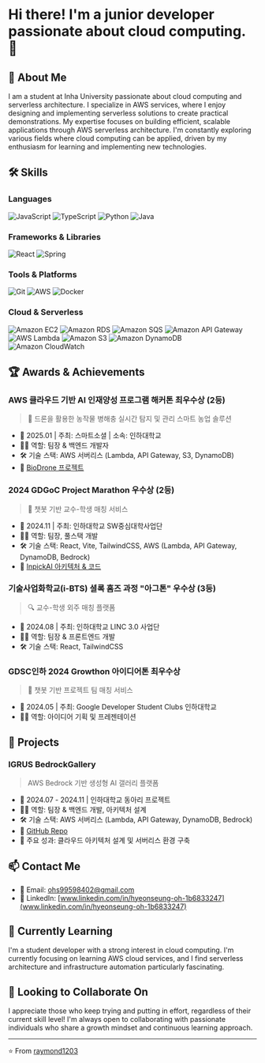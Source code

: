 # Hi there! I'm a junior developer passionate about cloud computing. 👋

## 🚀 About Me
I am a student at Inha University passionate about cloud computing and serverless architecture. 
I specialize in AWS services, where I enjoy designing and implementing serverless solutions to create practical demonstrations. 
My expertise focuses on building efficient, scalable applications through AWS serverless architecture. 
I'm constantly exploring various fields where cloud computing can be applied, driven by my enthusiasm for learning and implementing new technologies.

## 🛠️ Skills
### Languages
![JavaScript](https://img.shields.io/badge/-JavaScript-F7DF1E?style=flat-square&logo=javascript&logoColor=black)
![TypeScript](https://img.shields.io/badge/-TypeScript-3178C6?style=flat-square&logo=typescript&logoColor=white)
![Python](https://img.shields.io/badge/-Python-3776AB?style=flat-square&logo=python&logoColor=white)
![Java](https://img.shields.io/badge/-Java-007396?style=flat-square&logo=java&logoColor=white)
<!-- 사용하는 언어에 맞게 수정하세요 -->

### Frameworks & Libraries
![React](https://img.shields.io/badge/-React-61DAFB?style=flat-square&logo=react&logoColor=black)
![Spring](https://img.shields.io/badge/-Spring-6DB33F?style=flat-square&logo=spring&logoColor=white)
<!-- 사용하는 프레임워크/라이브러리에 맞게 수정하세요 -->

### Tools & Platforms
![Git](https://img.shields.io/badge/-Git-F05032?style=flat-square&logo=git&logoColor=white)
![AWS](https://img.shields.io/badge/-AWS-232F3E?style=flat-square&logo=amazon-aws&logoColor=white)
![Docker](https://img.shields.io/badge/-Docker-2496ED?style=flat-square&logo=docker&logoColor=white)

### Cloud & Serverless
![Amazon EC2](https://img.shields.io/badge/-EC2-232F3E?style=flat-square&logo=amazon-ec2&logoColor=white)
![Amazon RDS](https://img.shields.io/badge/-RDS-527FFF?style=flat-square&logo=amazon-rds&logoColor=white)
![Amazon SQS](https://img.shields.io/badge/-SQS-FF4F8B?style=flat-square&logo=amazon-sqs&logoColor=white)
![Amazon API Gateway](https://img.shields.io/badge/-API%20Gateway-FF4F8B?style=flat-square&logo=amazon-api-gateway&logoColor=white)
![AWS Lambda](https://img.shields.io/badge/-AWS%20Lambda-FF9900?style=flat-square&logo=aws-lambda&logoColor=white)
![Amazon S3](https://img.shields.io/badge/-Amazon%20S3-569A31?style=flat-square&logo=amazon-s3&logoColor=white)
![Amazon DynamoDB](https://img.shields.io/badge/-DynamoDB-4053D6?style=flat-square&logo=amazon-dynamodb&logoColor=white)
![Amazon CloudWatch](https://img.shields.io/badge/-CloudWatch-FF4F8B?style=flat-square&logo=amazon-cloudwatch&logoColor=white)
<!-- 사용하는 도구에 맞게 수정하세요 -->

## 🏆 Awards & Achievements

### AWS 클라우드 기반 AI 인재양성 프로그램 해커톤 최우수상 (2등)
> 🌾 드론을 활용한 농작물 병해충 실시간 탐지 및 관리 스마트 농업 솔루션
- 📅 2025.01 | 주최: 스마트소셜 | 소속: 인하대학교
- 👨‍💻 역할: 팀장 & 백엔드 개발자
- 🛠️ 기술 스택: AWS 서버리스 (Lambda, API Gateway, S3, DynamoDB)
- 🔗 [BioDrone 프로젝트](https://github.com/your-username/BioDrone)

### 2024 GDGoC Project Marathon 우수상 (2등)
> 💬 챗봇 기반 교수-학생 매칭 서비스
- 📅 2024.11 | 주최: 인하대학교 SW중심대학사업단
- 👨‍💻 역할: 팀장, 풀스택 개발
- 🛠️ 기술 스택: React, Vite, TailwindCSS, AWS (Lambda, API Gateway, DynamoDB, Bedrock)
- 🔗 [InpickAI 아키텍처 & 코드](https://github.com/2024-gdgoc-iron)

### 기술사업화학교(i-BTS) 셜록 홈즈 과정 "아그톤" 우수상 (3등)
> 🔍 교수-학생 외주 매칭 플랫폼
- 📅 2024.08 | 주최: 인하대학교 LINC 3.0 사업단
- 👨‍💻 역할: 팀장 & 프론트엔드 개발
- 🛠️ 기술 스택: React, TailwindCSS

### GDSC인하 2024 Growthon 아이디어톤 최우수상
> 👥 챗봇 기반 프로젝트 팀 매칭 서비스
- 📅 2024.05 | 주최: Google Developer Student Clubs 인하대학교
- 👨‍💻 역할: 아이디어 기획 및 프레젠테이션

## 🚀 Projects

### IGRUS BedrockGallery
> AWS Bedrock 기반 생성형 AI 갤러리 플랫폼
- 📅 2024.07 - 2024.11 | 인하대학교 동아리 프로젝트
- 👨‍💻 역할: 팀장 & 백엔드 개발, 아키텍처 설계
- 🛠️ 기술 스택: AWS 서버리스 (Lambda, API Gateway, DynamoDB, Bedrock)
- 🔗 [GitHub Repo](https://github.com/your-username/bedrock-gallery)
- 📝 주요 성과: 클라우드 아키텍처 설계 및 서버리스 환경 구축


## 📫 Contact Me
- 📧 Email: [ohs99598402@gmail.com](mailto:ohs99598402@gmail.com)
- 💼 LinkedIn: [www.linkedin.com/in/hyeonseung-oh-1b6833247](www.linkedin.com/in/hyeonseung-oh-1b6833247)

## 🌱 Currently Learning
I'm a student developer with a strong interest in cloud computing. I'm currently focusing on learning AWS cloud services, and I find serverless architecture and infrastructure automation particularly fascinating.

## 👯 Looking to Collaborate On
I appreciate those who keep trying and putting in effort, regardless of their current skill level! I'm always open to collaborating with passionate individuals who share a growth mindset and continuous learning approach.

---

⭐️ From [raymond1203](https://github.com/raymond1203)
